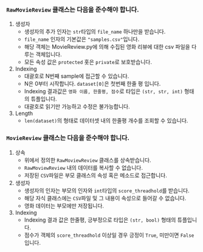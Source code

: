 ### `RawMovieReview` 클래스는 다음을 준수해야 합니다.
1. 생성자
    * 생성자의 추가 인자는 `str`타입의 `file_name` 하나만을 받습니다.
    * `file_name` 인자의 기본값은 `"samples.csv"`입니다.
    * 해당 객체는 MovieReview.py에 의해 수집된 영화 리뷰에 대한 csv 파일을 다루는 객체입니다.
    * 모든 속성 값은 `protected` 홋은 `private`로 보호받습니다.
2. Indexing
    * 대괄호로 N번째 sample에 접근할 수 있습니다.
    * N은 0부터 시작합니다. `dataset[0]`은 첫번째 한줄 평 입니다.
    * Indexing 결과값은 `영화 이름, 한줄평, 점수`로 타입은 `(str, str, int)` 형태의 튜플입니다.
    * 대괄호로 읽기만 가능하고 수정은 불가능합니다.
3. Length
    * `len(dataset)`의 형태로 데이터셋 내의 한줄평 개수를 조회할 수 있습니다.

### `MovieReview` 클래스는 다음을 준수해야 합니다.
1. 상속
    * 위에서 정의한 `RawMoviewReview` 클래스를 상속받습니다.
    * `RawMoviewReview` 내의 데이터를 복사할 수 없습니다.
    * 저장된 `CSV`파일은 부모 클래스의 속성 혹은 메소드로 접근합니다.
2. 생성자
    * 생성자의 인자는 부모의 인자와 `int`타입의 `score_threadhold`를 받습니다.
    * 해당 자식 클래스에는 `CSV`파일 및 그 내용이 속성으로 들어갈 수 없습니다.
    * 영화 데이터는 부모에만 저장됩니다.
3. Indexing
    * Indexing 결과 값은 한줄평, 긍부정으로 타입은 `(str, bool)` 형태의 튜플입니다.
    * 점수가 객체의 `score_threadhold` 이상일 경우 긍정이 `True`, 미만이면 `False` 입니다.
